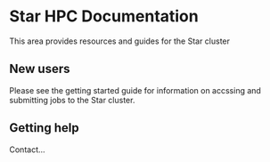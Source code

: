 # Star HPC Documentation

This area provides resources and guides for the Star cluster


## New users

Please see the getting started guide for information on accssing and submitting jobs to the Star cluster.

## Getting help

Contact...

